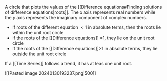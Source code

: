 A circle that plots the values of the [[Difference equations#Finding solutions of difference equations|roots]]. The $x$ axis represents real numbers while the $y$ axis represents the imaginary component of complex numbers. 

- If roots of the different equation $<1$ in absolute terms, then the roots lie within the unit root circle
- If the roots of the [[Difference equations]] =1, they lie on the unit root circle
- If the roots of the [[Difference equations]]>1 in absolute terms, they lie outside the unit root circle


If a [[Time Series]] follows a trend, it has at leas one unit root.

![[Pasted image 20240130193237.png|500]]
